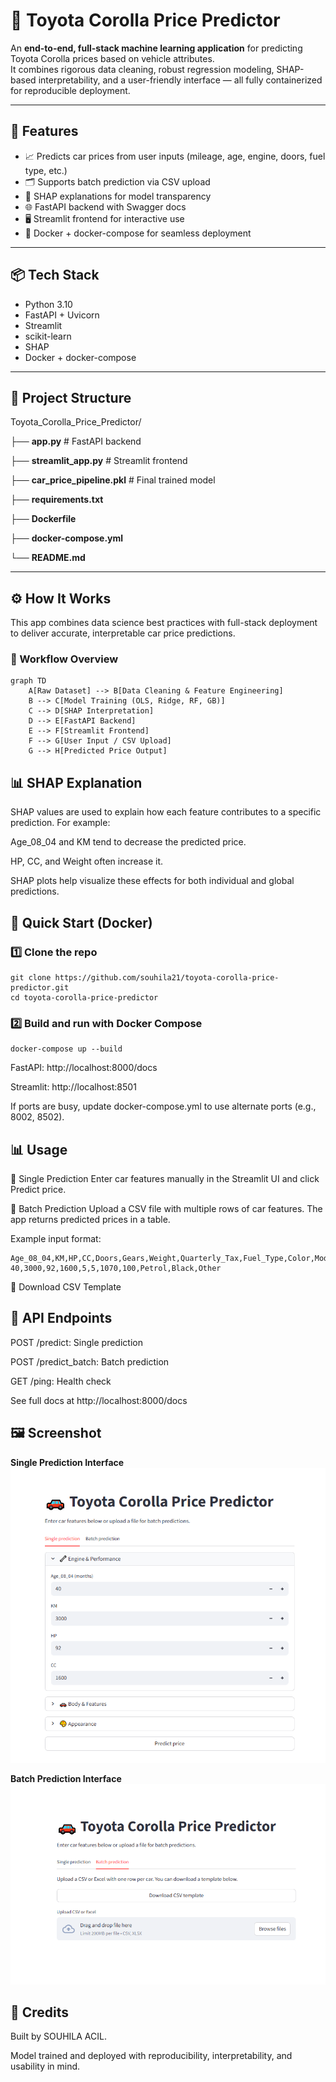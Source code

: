 # 🚗 Toyota Corolla Price Predictor

An **end-to-end, full-stack machine learning application** for predicting Toyota Corolla prices based on vehicle attributes.  
It combines rigorous data cleaning, robust regression modeling, SHAP-based interpretability, and a user-friendly interface — all fully containerized for reproducible deployment.

---

## 🔧 Features

- 📈 Predicts car prices from user inputs (mileage, age, engine, doors, fuel type, etc.)
- 🗂️ Supports batch prediction via CSV upload
- 🧠 SHAP explanations for model transparency
- 🌐 FastAPI backend with Swagger docs
- 🖥️ Streamlit frontend for interactive use
- 🐳 Docker + docker-compose for seamless deployment

---

## 📦 Tech Stack

- Python 3.10  
- FastAPI + Uvicorn  
- Streamlit  
- scikit-learn  
- SHAP  
- Docker + docker-compose  

---

## 📂 Project Structure

Toyota_Corolla_Price_Predictor/  

├── **app.py**    # FastAPI backend 

├── **streamlit_app.py** # Streamlit frontend 

├── **car_price_pipeline.pkl** # Final trained model 

├── **requirements.txt**

├── **Dockerfile** 

├── **docker-compose.yml** 

└── **README.md**


---

## ⚙️ How It Works

This app combines data science best practices with full-stack deployment to deliver accurate, interpretable car price predictions.

### 🔄 Workflow Overview

```
graph TD
    A[Raw Dataset] --> B[Data Cleaning & Feature Engineering]
    B --> C[Model Training (OLS, Ridge, RF, GB)]
    C --> D[SHAP Interpretation]
    D --> E[FastAPI Backend]
    E --> F[Streamlit Frontend]
    F --> G[User Input / CSV Upload]
    G --> H[Predicted Price Output]
```
## 📊 SHAP Explanation
SHAP values are used to explain how each feature contributes to a specific prediction. For example:

Age_08_04 and KM tend to decrease the predicted price.

HP, CC, and Weight often increase it.

SHAP plots help visualize these effects for both individual and global predictions.


## 🚀 Quick Start (Docker)
### 1️⃣ Clone the repo
```
git clone https://github.com/souhila21/toyota-corolla-price-predictor.git
cd toyota-corolla-price-predictor
```
### 2️⃣ Build and run with Docker Compose
```
docker-compose up --build
```
FastAPI: http://localhost:8000/docs

Streamlit: http://localhost:8501

If ports are busy, update docker-compose.yml to use alternate ports (e.g., 8002, 8502).

## 📊 Usage
🔹 Single Prediction
Enter car features manually in the Streamlit UI and click Predict price.

🔹 Batch Prediction
Upload a CSV file with multiple rows of car features. The app returns predicted prices in a table.

Example input format:
```
Age_08_04,KM,HP,CC,Doors,Gears,Weight,Quarterly_Tax,Fuel_Type,Color,Model
40,3000,92,1600,5,5,1070,100,Petrol,Black,Other
```
📄 Download CSV Template

## 📂 API Endpoints
POST /predict: Single prediction

POST /predict_batch: Batch prediction

GET /ping: Health check

See full docs at http://localhost:8000/docs

## 🖼️ Screenshot
**Single Prediction Interface**  
![Single Prediction](images/singlepred.png)

**Batch Prediction Interface**  
![Batch Prediction](images/batchpred.png)

## 🙌 Credits
Built by SOUHILA ACIL.

Model trained and deployed with reproducibility, interpretability, and usability in mind.